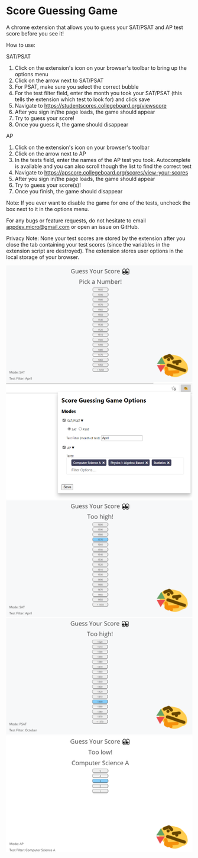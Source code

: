 # Score Guessing Game
A chrome extension that allows you to guess your SAT/PSAT and AP test score before you see it!

How to use:

SAT/PSAT
1. Click on the extension's icon on your browser's toolbar to bring up the options menu
2. Click on the arrow next to SAT/PSAT
3. For PSAT, make sure you select the correct bubble
4. For the test filter field, enter the month you took your SAT/PSAT (this tells the extension which test to look for) and click save
5. Navigate to https://studentscores.collegeboard.org/viewscore
6. After you sign in/the page loads, the game should appear
7. Try to guess your score!
8. Once you guess it, the game should disappear

AP
1. Click on the extension's icon on your browser's toolbar
2. Click on the arrow next to AP
3. In the tests field, enter the names of the AP test you took. Autocomplete is available and you can also scroll though the list to find the correct test
4. Navigate to https://apscore.collegeboard.org/scores/view-your-scores
5. After you sign in/the page loads, the game should appear
6. Try to guess your score(s)!
7. Once you finish, the game should disappear

Note: If you ever want to disable the game for one of the tests, uncheck the box next to it in the options menu.

For any bugs or feature requests, do not hesitate to email appdev.micro@gmail.com or open an issue on GitHub.

Privacy Note: None your test scores are stored by the extension after you close the tab containing your test scores (since the variables in the extension script are destroyed). The extension stores user options in the local storage of your browser.

![](images/game.png)
![](images/options.png)
![](images/sat.png)
![](images/psat.png)
![](images/ap.png)